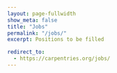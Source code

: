 ```yaml
---
layout: page-fullwidth
show_meta: false
title: "Jobs"
permalink: "/jobs/"
excerpt: Positions to be filled

redirect_to:
  - https://carpentries.org/jobs/
---
```

